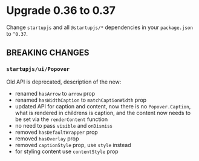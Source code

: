 # Upgrade 0.36 to 0.37

Change `startupjs` and all `@startupjs/*` dependencies in your `package.json` to `^0.37`.

## BREAKING CHANGES

### `startupjs/ui/Popover`

Old API is deprecated, description of the new:

- renamed `hasArrow` to `arrow` prop
- renamed `hasWidthCaption` to `matchCaptionWidth` prop
- updated API for caption and content, now there is no `Popover.Caption`, what is rendered in childrens is caption, and the content now needs to be set via the `renderContent` function
- no need to pass `visible` and `onDismiss`
- removed `hasDefaultWrapper` prop
- removed `hasOverlay` prop
- removed `captionStyle` prop, use `style` instead
- for styling content use `contentStyle` prop
